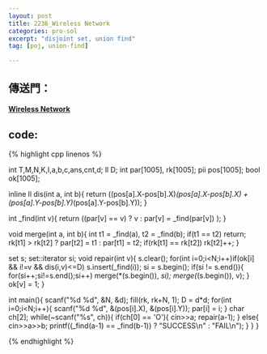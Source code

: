 ```yaml
---
layout: post
title: 2236_Wireless Network
categories: pro-sol
excerpt: "disjoint set, union find"
tag: [poj, union-find]

---
```


## 傳送門：

#### [Wireless Network](http://poj.org/problem?id=2236)

## code:

{% highlight cpp linenos %}

int T,M,N,K,I,a,b,c,ans,cnt,d;
ll D;
int par[1005], rk[1005];
pii pos[1005];
bool ok[1005];

inline ll dis(int a, int b){
  return ((pos[a].X-pos[b].X)*(pos[a].X-pos[b].X) + 
    (pos[a].Y-pos[b].Y)*(pos[a].Y-pos[b].Y));
}

int _find(int v){
  return ((par[v] == v) ? v : par[v] = _find(par[v]) );
}

void merge(int a, int b){
  int t1 = _find(a), t2 = _find(b);
  if(t1 == t2) return;
  rk[t1] > rk[t2] ? par[t2] = t1 : par[t1] = t2;
  if(rk[t1] == rk[t2]) rk[t2]++;
}

set<int> s;
set<int>::iterator si;
void repair(int v){
  s.clear();
  for(int i=0;i<N;i++)if(ok[i] && i!=v && dis(i,v)<=D)
    s.insert(_find(i));
  si = s.begin();
  if(si != s.end()){
    for(si++;si!=s.end();si++)
      merge(*(s.begin()), *si);
    merge(*(s.begin()), v);
  }
  ok[v] = 1;
}

int main(){
  scanf("%d %d", &N, &d);
  fill(rk, rk+N, 1);
  D = d*d;
  for(int i=0;i<N;i++){
    scanf("%d %d", &(pos[i].X), &(pos[i].Y));
    par[i] = i;
  }
  char ch[2];
  while(~scanf("%s", ch)){
    if(ch[0] == 'O'){
      cin>>a;
      repair(a-1);
    }
    else{
      cin>>a>>b;
      printf((_find(a-1) == _find(b-1)) ? "SUCCESS\n" : "FAIL\n");
    }
  }
}

{% endhighlight %}
